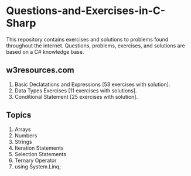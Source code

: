 # Questions-and-Exercises-in-C-Sharp
This repository contains exercises and solutions to problems found throughout the internet. Questions, problems, exercises, and solutions are based on a C# knowledge base.

## w3resources.com
1. Basic Declatations and Expressions [53 exercises with solution]. <!-- <a href="https://github.com/jesushilarioh/Questions-and-Exercises-in-C-Sharp/tree/master/Basic%20Exercises%20%5B53%20excercises%20with%20solutions%5D" target="_blank">Solutions</a>-->
2. Data Types Exercises [11 exercises with solutions]. <!-- <a href="https://github.com/jesushilarioh/Questions-and-Exercises-in-C-Sharp/tree/master/Data%20Types%20Exercises%20%5B11%20exercises%20with%20solutions%5D" target="_blank">Solutions</a> -->
3. Conditional Statement [25 exercises with solution]. <!-- <a href="https://github.com/jesushilarioh/Questions-and-Exercises-in-C-Sharp/tree/master/Data%20Types%20Exercises%20%5B11%20exercises%20with%20solutions%5D" target="_blank">Solutions</a> -->

## Topics
1. Arrays<!-- <a href="https://github.com/jesushilarioh/Questions-and-Exercises-in-C-Sharp/tree/master/Arrays" target="_blank">Arrays</a> -->
2. Numbers<!-- <a href="https://github.com/jesushilarioh/Questions-and-Exercises-in-C-Sharp/tree/master/Numbers" target="_blank">Numbers</a> -->
3. Strings<!-- <a href="https://github.com/jesushilarioh/Questions-and-Exercises-in-C-Sharp/tree/master/Strings" target="_blank">Strings</a> -->
4. Iteration Statements<!-- <a href="https://github.com/jesushilarioh/Questions-and-Exercises-in-C-Sharp/tree/master/Iteration%20Statements" target="_blank">Iteration Statements</a> -->
5. Selection Statements<!-- <a href="https://github.com/jesushilarioh/Questions-and-Exercises-in-C-Sharp/tree/master/Selection%20Statements" target="_blank">Selection Statements</a> -->
6. Ternary Operator<!-- <a href="https://github.com/jesushilarioh/Questions-and-Exercises-in-C-Sharp/tree/master/Selection%20Statements" target="_blank">Ternary Operator [ ? : ]</a> -->
7. using System.Linq;
